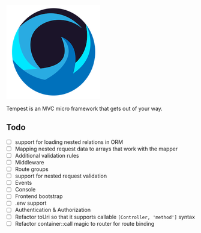 ![](/.github/tempest-logo-sm.png)

Tempest is an MVC micro framework that gets out of your way.

## Todo

- [ ] support for loading nested relations in ORM
- [ ] Mapping nested request data to arrays that work with the mapper
- [ ] Additional validation rules
- [ ] Middleware
- [ ] Route groups
- [ ] support for nested request validation
- [ ] Events
- [ ] Console
- [ ] Frontend bootstrap
- [ ] .env support
- [ ] Authentication & Authorization
- [ ] Refactor toUri so that it supports callable `[Controller, 'method']` syntax
- [ ] Refactor container::call magic to router for route binding
